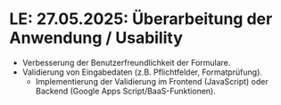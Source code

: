 # **LE: 27.05.2025**: Überarbeitung der Anwendung / Usability

* Verbesserung der Benutzerfreundlichkeit der Formulare.
* Validierung von Eingabedaten (z.B. Pflichtfelder, Formatprüfung).
  * Implementierung der Validierung im Frontend (JavaScript) oder Backend (Google Apps Script/BaaS-Funktionen).